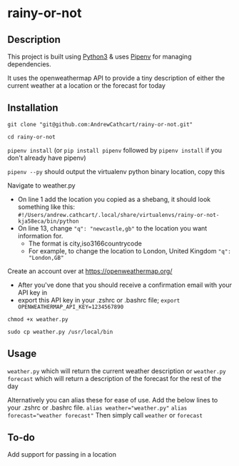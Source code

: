 # rainy-or-not

## Description
This project is built using [Python3](https://www.python.org/download/releases/3.0/) & uses [Pipenv](https://docs.pipenv.org/en/latest/) for managing dependencies.

It uses the openweathermap API to provide a tiny description of either the current weather at a location or the forecast for today

## Installation
`git clone "git@github.com:AndrewCathcart/rainy-or-not.git"`

`cd rainy-or-not`

`pipenv install` (or `pip install pipenv` followed by `pipenv install` if you don't already have pipenv)

`pipenv --py` should output the virtualenv python binary location, copy this

Navigate to weather.py
- On line 1 add the location you copied as a shebang, it should look something like this: `#!/Users/andrew.cathcart/.local/share/virtualenvs/rainy-or-not-kja58eca/bin/python`
- On line 13, change `"q": "newcastle,gb"` to the location you want information for. 
    - The format is city,iso3166countrycode
    - For example, to change the location to London, United Kingdom `"q": "London,GB"`

Create an account over at https://openweathermap.org/
- After you've done that you should receive a confirmation email with your API key in
- export this API key in your .zshrc or .bashrc file; `export OPENWEATHERMAP_API_KEY=1234567890`

`chmod +x weather.py`

`sudo cp weather.py /usr/local/bin`

## Usage
`weather.py` which will return the current weather description
or
`weather.py forecast` which will return a description of the forecast for the rest of the day

Alternatively you can alias these for ease of use. Add the below lines to your .zshrc or .bashrc file.
`alias weather="weather.py"`
`alias forecast="weather forecast"`
Then simply call `weather` or `forecast`

## To-do
Add support for passing in a location

